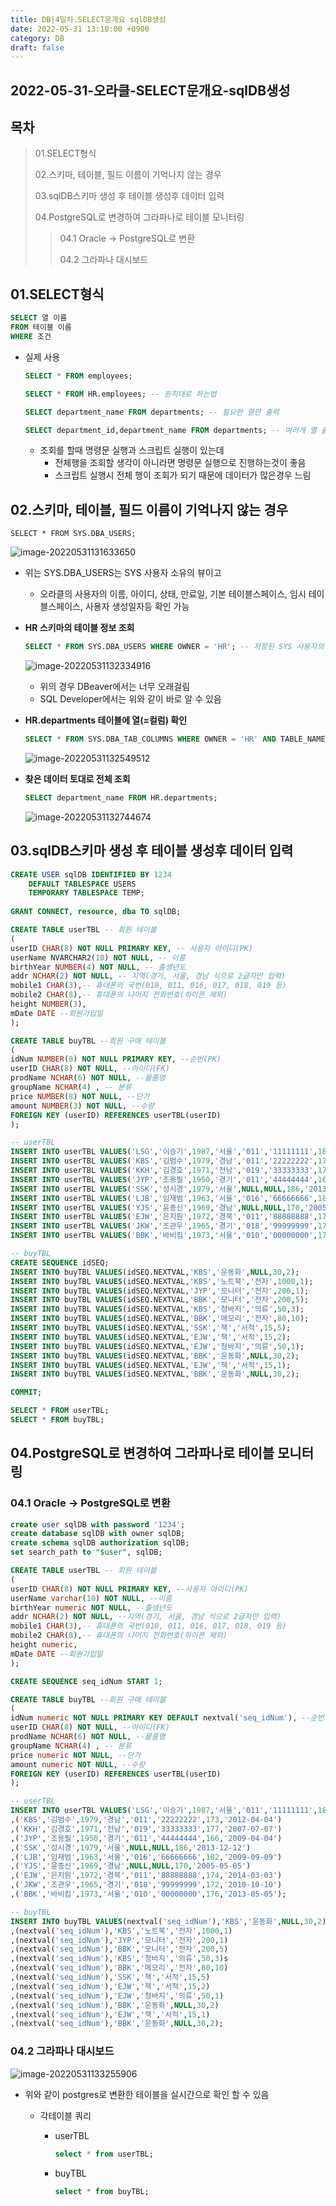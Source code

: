 ```yaml
---
title: DB|4일차.SELECT문개요 sqlDB생성
date: 2022-05-31 13:10:00 +0900
category: DB
draft: false
---
```


## 2022-05-31-오라클-SELECT문개요-sqlDB생성

## 목차

 >
 >01.SELECT형식
 >
 >02.스키마, 테이블, 필드 이름이 기억나지 않는 경우
 >
 >03.sqlDB스키마 생성 후 테이블 생성후 데이터 입력
 >
 >04.PostgreSQL로 변경하여 그라파나로 테이블 모니터링
 >
 >>04.1 Oracle -> PostgreSQL로 변환
 >>>
 >>04.2 그라파나 대시보드 
 >

## 01.SELECT형식

```sql
SELECT 열 이름
FROM 테이블 이름
WHERE 조건
```

- 실제 사용

  ```sql
  SELECT * FROM employees;
  
  SELECT * FROM HR.employees; -- 원칙대로 하는법
  
  SELECT department_name FROM departments; -- 필요한 열만 출력
  
  SELECT department_id,department_name FROM departments; -- 여러개 열 출력
  ```

  - 조회를 할때 명령문 실행과 스크립트 실행이 있는데 
    - 전체행을 조회할 생각이 아니라면 명령문 실행으로 진행하는것이 좋음
    - 스크립트 실행시 전체 행이 조회가 되기 때문에 데이터가 많은경우 느림

## 02.스키마, 테이블, 필드 이름이 기억나지 않는 경우

```sql\
SELECT * FROM SYS.DBA_USERS;
```

![image-20220531131633650](../../assets/img/post/2022-05-31-오라클-SELECT문개요-sqlDB생성/image-20220531131633650.png)

- 위는 SYS.DBA_USERS는 SYS 사용자 소유의 뷰이고

  - 오라클의 사용자의 이름, 아이디, 상태, 만료일, 기본 테이블스페이스, 임시 테이블스페이스, 사용자 생성일자등 확인 가능

- **HR 스키마의 테이블 정보 조회**

  ```sql
  SELECT * FROM SYS.DBA_USERS WHERE OWNER = 'HR'; -- 저장된 SYS 사용자의 테이블 조회
  ```

  ![image-20220531132334916](../../assets/img/post/2022-05-31-오라클-SELECT문개요-sqlDB생성/image-20220531132334916.png)

  - 위의 경우 DBeaver에서는 너무 오래걸림
  - SQL Developer에서는 위와 같이 바로 알 수 있음

- **HR.departments 테이블에 열(=컬럼) 확인**

  ```sql
  SELECT * FROM SYS.DBA_TAB_COLUMNS WHERE OWNER = 'HR' AND TABLE_NAME = 'DEPARTMENTS'; -- 테이블의 컬럼 이름 형식 확인
  ```

  ![image-20220531132549512](../../assets/img/post/2022-05-31-오라클-SELECT문개요-sqlDB생성/image-20220531132549512.png)

- **찾은 데이터 토대로 전체 조회**

  ```sql
  SELECT department_name FROM HR.departments;
  ```

  ![image-20220531132744674](../../assets/img/post/2022-05-31-오라클-SELECT문개요-sqlDB생성/image-20220531132744674.png)

## 03.sqlDB스키마 생성 후 테이블 생성후 데이터 입력

```sql
CREATE USER sqlDB IDENTIFIED BY 1234
	DEFAULT TABLESPACE USERS
	TEMPORARY TABLESPACE TEMP;
	
GRANT CONNECT, resource, dba TO sqlDB;

CREATE TABLE userTBL -- 회원 테이블
(
userID CHAR(8) NOT NULL PRIMARY KEY, -- 사용자 아이디(PK)
userName NVARCHAR2(10) NOT NULL, -- 이름
birthYear NUMBER(4) NOT NULL, -- 출생년도
addr NCHAR(2) NOT NULL, -- 지역(경기, 서울, 경남 식으로 2글자만 입력) 
mobile1 CHAR(3),-- 휴대폰의 국번(010, 011, 016, 017, 018, 019 등)
mobile2 CHAR(8),-- 휴대폰의 나머지 전화번호(하이픈 제외)
height NUMBER(3),
mDate DATE --회원가입일
);

CREATE TABLE buyTBL --회원 구매 테이블
(
idNum NUMBER(8) NOT NULL PRIMARY KEY, --순번(PK)
userID CHAR(8) NOT NULL, --아이디(FK) 
prodName NCHAR(6) NOT NULL, --물품명
groupName NCHAR(4) , -- 분류
price NUMBER(8) NOT NULL, --단가
amount NUMBER(3) NOT NULL, --수량
FOREIGN KEY (userID) REFERENCES userTBL(userID)
);

-- userTBL
INSERT INTO userTBL VALUES('LSG','이승기',1987,'서울','011','11111111',182,'2008-08-08');
INSERT INTO userTBL VALUES('KBS','김범수',1979,'경남','011','22222222',173,'2012-04-04');
INSERT INTO userTBL VALUES('KKH','김경호',1971,'전남','019','33333333',177,'2007-07-07');
INSERT INTO userTBL VALUES('JYP','조용필',1950,'경기','011','44444444',166,'2009-04-04');
INSERT INTO userTBL VALUES('SSK','성시경',1979,'서울',NULL,NULL,186,'2013-12-12');
INSERT INTO userTBL VALUES('LJB','임재범',1963,'서울','016','66666666',182,'2009-09-09');
INSERT INTO userTBL VALUES('YJS','윤종신',1969,'경남',NULL,NULL,170,'2005-05-05');
INSERT INTO userTBL VALUES('EJW','은지원',1972,'경북','011','88888888',174,'2014-03-03');
INSERT INTO userTBL VALUES('JKW','조관우',1965,'경기','018','99999999',172,'2010-10-10');
INSERT INTO userTBL VALUES('BBK','바비킴',1973,'서울','010','00000000',176,'2013-05-05');

-- buyTBL
CREATE SEQUENCE idSEQ;
INSERT INTO buyTBL VALUES(idSEQ.NEXTVAL,'KBS','운동화',NULL,30,2);
INSERT INTO buyTBL VALUES(idSEQ.NEXTVAL,'KBS','노트북','전자',1000,1);
INSERT INTO buyTBL VALUES(idSEQ.NEXTVAL,'JYP','모니터','전자',200,1);
INSERT INTO buyTBL VALUES(idSEQ.NEXTVAL,'BBK','모니터','전자',200,5);
INSERT INTO buyTBL VALUES(idSEQ.NEXTVAL,'KBS','청바지','의류',50,3);
INSERT INTO buyTBL VALUES(idSEQ.NEXTVAL,'BBK','메모리','전자',80,10);
INSERT INTO buyTBL VALUES(idSEQ.NEXTVAL,'SSK','책','서적',15,5);
INSERT INTO buyTBL VALUES(idSEQ.NEXTVAL,'EJW','책','서적',15,2);
INSERT INTO buyTBL VALUES(idSEQ.NEXTVAL,'EJW','청바지','의류',50,1);
INSERT INTO buyTBL VALUES(idSEQ.NEXTVAL,'BBK','운동화',NULL,30,2);
INSERT INTO buyTBL VALUES(idSEQ.NEXTVAL,'EJW','책','서적',15,1);
INSERT INTO buyTBL VALUES(idSEQ.NEXTVAL,'BBK','운동화',NULL,30,2);

COMMIT;

SELECT * FROM userTBL;
SELECT * FROM buyTBL;
```

## 04.PostgreSQL로 변경하여 그라파나로 테이블 모니터링

### 04.1 Oracle -> PostgreSQL로 변환

```sql
create user sqlDB with password '1234';
create database sqlDB with owner sqlDB;
create schema sqlDB authorization sqlDB;
set search_path to "$user", sqlDB;

CREATE TABLE userTBL -- 회원 테이블
(
userID CHAR(8) NOT NULL PRIMARY KEY, --사용자 아이디(PK)
userName varchar(10) NOT NULL, --이름
birthYear numeric NOT NULL, --출생년도
addr NCHAR(2) NOT NULL, --지역(경기, 서울, 경남 식으로 2글자만 입력) 
mobile1 CHAR(3),-- 휴대폰의 국번(010, 011, 016, 017, 018, 019 등)
mobile2 CHAR(8),-- 휴대폰의 나머지 전화번호(하이픈 제외)
height numeric,
mDate DATE --회원가입일
);

CREATE SEQUENCE seq_idNum START 1;

CREATE TABLE buyTBL --회원 구매 테이블
(
idNum numeric NOT NULL PRIMARY KEY DEFAULT nextval('seq_idNum'), --순번(PK)
userID CHAR(8) NOT NULL, --아이디(FK) 
prodName NCHAR(6) NOT NULL, --물품명
groupName NCHAR(4) , -- 분류
price numeric NOT NULL, --단가
amount numeric NOT NULL, --수량
FOREIGN KEY (userID) REFERENCES userTBL(userID)
);

-- userTBL
INSERT INTO userTBL VALUES('LSG','이승기',1987,'서울','011','11111111',182,'2008-08-08')
,('KBS','김범수',1979,'경남','011','22222222',173,'2012-04-04')
,('KKH','김경호',1971,'전남','019','33333333',177,'2007-07-07')
,('JYP','조용필',1950,'경기','011','44444444',166,'2009-04-04')
,('SSK','성시경',1979,'서울',NULL,NULL,186,'2013-12-12')
,('LJB','임재범',1963,'서울','016','66666666',182,'2009-09-09')
,('YJS','윤종신',1969,'경남',NULL,NULL,170,'2005-05-05')
,('EJW','은지원',1972,'경북','011','88888888',174,'2014-03-03')
,('JKW','조관우',1965,'경기','018','99999999',172,'2010-10-10')
,('BBK','바비킴',1973,'서울','010','00000000',176,'2013-05-05');

-- buyTBL
INSERT INTO buyTBL VALUES(nextval('seq_idNum'),'KBS','운동화',NULL,30,2)
,(nextval('seq_idNum'),'KBS','노트북','전자',1000,1)
,(nextval('seq_idNum'),'JYP','모니터','전자',200,1)
,(nextval('seq_idNum'),'BBK','모니터','전자',200,5)
,(nextval('seq_idNum'),'KBS','청바지','의류',50,3)s
,(nextval('seq_idNum'),'BBK','메모리','전자',80,10)
,(nextval('seq_idNum'),'SSK','책','서적',15,5)
,(nextval('seq_idNum'),'EJW','책','서적',15,2)
,(nextval('seq_idNum'),'EJW','청바지','의류',50,1)
,(nextval('seq_idNum'),'BBK','운동화',NULL,30,2)
,(nextval('seq_idNum'),'EJW','책','서적',15,1)
,(nextval('seq_idNum'),'BBK','운동화',NULL,30,2);
```

### 04.2 그라파나 대시보드 

![image-20220531133255906](../../assets/img/post/2022-05-31-오라클-SELECT문개요-sqlDB생성/image-20220531133255906.png)

- 위와 같이 postgres로 변환한 테이블을 실시간으로 확인 할 수 있음

  - 각테이블 쿼리

    - userTBL

      ```sql
      select * from userTBL;
      ```

    - buyTBL

      ```sql
      select * from buyTBL;
      ```

      

    